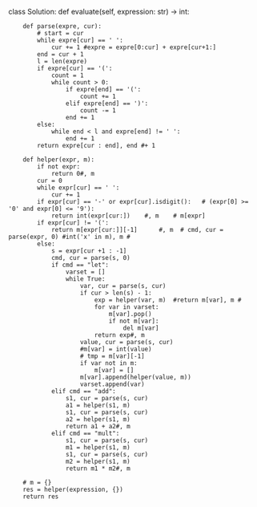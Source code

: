 

class Solution:
    def evaluate(self, expression: str) -> int:
        
        def parse(expre, cur):
            # start = cur
            while expre[cur] == ' ':
                cur += 1 #expre = expre[0:cur] + expre[cur+1:]                
            end = cur + 1
            l = len(expre)
            if expre[cur] == '(':
                count = 1 
                while count > 0:
                    if expre[end] == '(':
                        count += 1
                    elif expre[end] == ')':
                        count -= 1
                    end += 1
            else:
                while end < l and expre[end] != ' ':
                    end += 1
            return expre[cur : end], end #+ 1
        
        def helper(expr, m):
            if not expr:
                return 0#, m
            cur = 0
            while expr[cur] == ' ':
                cur += 1
            if expr[cur] == '-' or expr[cur].isdigit():   # (expr[0] >= '0' and expr[0] <= '9'):
                return int(expr[cur:])    #, m    # m[expr]
            if expr[cur] != '(':
                return m[expr[cur:]][-1]      #, m  # cmd, cur = parse(expr, 0) #int('x' in m), m #
            else:
                s = expr[cur +1 : -1]
                cmd, cur = parse(s, 0)
                if cmd == "let":
                    varset = []
                    while True:
                        var, cur = parse(s, cur)
                        if cur > len(s) - 1:
                            exp = helper(var, m)  #return m[var], m # 
                            for var in varset:
                                m[var].pop()
                                if not m[var]:
                                    del m[var]
                            return exp#, m
                        value, cur = parse(s, cur)
                        #m[var] = int(value)
                        # tmp = m[var][-1]
                        if var not in m:
                            m[var] = []
                        m[var].append(helper(value, m))                        
                        varset.append(var)
                elif cmd == "add":
                    s1, cur = parse(s, cur)
                    a1 = helper(s1, m)
                    s1, cur = parse(s, cur)
                    a2 = helper(s1, m)
                    return a1 + a2#, m
                elif cmd == "mult":
                    s1, cur = parse(s, cur)
                    m1 = helper(s1, m)
                    s1, cur = parse(s, cur)
                    m2 = helper(s1, m)
                    return m1 * m2#, m
                
        # m = {}
        res = helper(expression, {})
        return res
        
                
